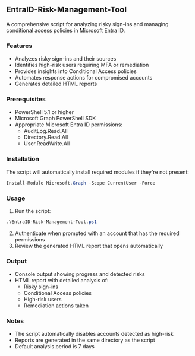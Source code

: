 ## EntraID-Risk-Management-Tool

A comprehensive script for analyzing risky sign-ins and managing conditional access policies in Microsoft Entra ID.

### Features

- Analyzes risky sign-ins and their sources
- Identifies high-risk users requiring MFA or remediation
- Provides insights into Conditional Access policies
- Automates response actions for compromised accounts
- Generates detailed HTML reports

### Prerequisites

- PowerShell 5.1 or higher
- Microsoft Graph PowerShell SDK
- Appropriate Microsoft Entra ID permissions:
  - AuditLog.Read.All
  - Directory.Read.All
  - User.ReadWrite.All

### Installation

The script will automatically install required modules if they're not present:

```powershell
Install-Module Microsoft.Graph -Scope CurrentUser -Force
```

### Usage

1. Run the script:
```powershell
.\EntraID-Risk-Management-Tool.ps1
```

2. Authenticate when prompted with an account that has the required permissions
3. Review the generated HTML report that opens automatically

### Output

- Console output showing progress and detected risks
- HTML report with detailed analysis of:
  - Risky sign-ins
  - Conditional Access policies
  - High-risk users
  - Remediation actions taken

### Notes

- The script automatically disables accounts detected as high-risk
- Reports are generated in the same directory as the script
- Default analysis period is 7 days
